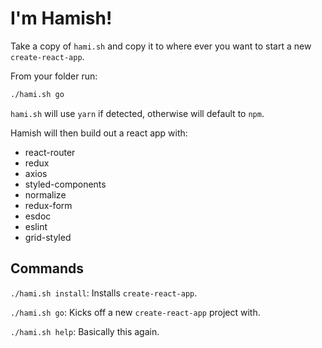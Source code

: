 # I'm Hamish!

Take a copy of `hami.sh` and copy it to where ever you want to start a new `create-react-app`.

From your folder run:

```sh
./hami.sh go
```

`hami.sh` will use `yarn` if detected, otherwise will default to `npm`.


Hamish will then build out a react app with:
- react-router
- redux
- axios
- styled-components
- normalize
- redux-form
- esdoc
- eslint
- grid-styled

## Commands
`./hami.sh install`: Installs `create-react-app`.

`./hami.sh go`: Kicks off a new `create-react-app` project with.

`./hami.sh help`: Basically this again.
